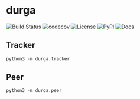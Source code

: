 # durga

[![Build Status](https://github.com/timkpaine/durga/workflows/Build%20Status/badge.svg?branch=main)](https://github.com/timkpaine/durga/actions?query=workflow%3A%22Build+Status%22)
[![codecov](https://codecov.io/gh/timkpaine/durga/branch/main/graph/badge.svg)](https://codecov.io/gh/timkpaine/durga)
[![License](https://img.shields.io/github/license/timkpaine/durga.svg)](https://pypi.python.org/pypi/durga/)
[![PyPI](https://img.shields.io/pypi/v/durga.svg)](https://pypi.python.org/pypi/durga/)
[![Docs](https://readthedocs.org/projects/durga/badge/?version=latest)](https://durga.readthedocs.io/en/latest/?badge=latest)


## Tracker
```python
python3 -m durga.tracker
```

## Peer
```python
python3 -m durga.peer
```

